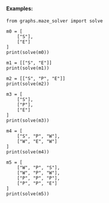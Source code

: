 #### Examples:

    from graphs.maze_solver import solve
    
    m0 = [
        ["S"],
        ["E"]
    ]
    print(solve(m0))

    m1 = [["S", "E"]]
    print(solve(m1))

    m2 = [["S", "P", "E"]]
    print(solve(m2))

    m3 = [
        ["S"],
        ["P"],
        ["E"]
    ]
    print(solve(m3))

    m4 = [
        ["S", "P", "W"],
        ["W", "E", "W"]
    ]
    print(solve(m4))

    m5 = [
        ["W", "P", "S"],
        ["W", "P", "W"],
        ["P", "P", "P"],
        ["P", "P", "E"]
    ]
    print(solve(m5))
